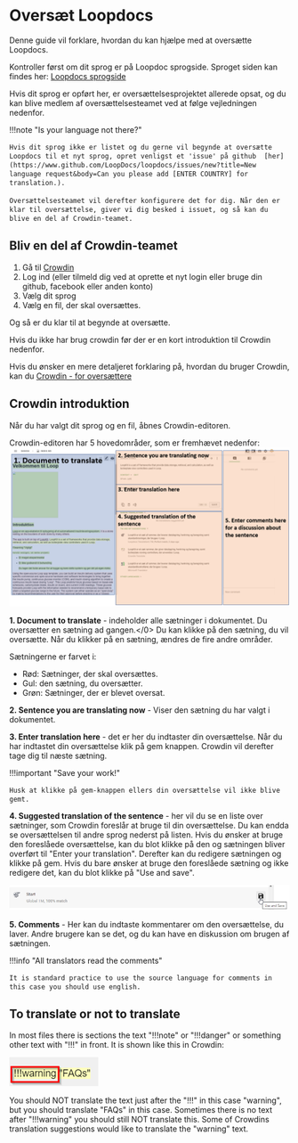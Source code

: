 # Oversæt Loopdocs

Denne guide vil forklare, hvordan du kan hjælpe med at oversætte Loopdocs.

Kontroller først om dit sprog er på Loopdoc sprogside. Sproget siden kan findes her: [Loopdocs sprogside](https://loopdocs.github.io/loopdocs/)

Hvis dit sprog er opført her, er oversættelsesprojektet allerede opsat, og du kan blive medlem af oversættelsesteamet ved at følge vejledningen nedenfor.

!!!note "Is your language not there?"

    Hvis dit sprog ikke er listet og du gerne vil begynde at oversætte Loopdocs til et nyt sprog, opret venligst et 'issue' på github  [her](https://www.github.com/LoopDocs/loopdocs/issues/new?title=New language request&body=Can you please add [ENTER COUNTRY] for translation.).
    
    Oversættelsesteamet vil derefter konfigurere det for dig. Når den er klar til oversættelse, giver vi dig besked i issuet, og så kan du blive en del af Crowdin-teamet.

## Bliv en del af Crowdin-teamet

1. Gå til [Crowdin](https://crowdin.com/project/loopdoctranslation)
2. Log ind (eller tilmeld dig ved at oprette et nyt login eller bruge din github, facebook eller anden konto)
3. Vælg dit sprog
4. Vælg en fil, der skal oversættes.

Og så er du klar til at begynde at oversætte.

Hvis du ikke har brug crowdin før der er en kort introduktion til Crowdin nedenfor.

Hvis du ønsker en mere detaljeret forklaring på, hvordan du bruger Crowdin, kan du [Crowdin - for oversættere](https://support.crowdin.com/online-editor/)

## Crowdin introduktion

Når du har valgt dit sprog og en fil, åbnes Crowdin-editoren.

Crowdin-editoren har 5 hovedområder, som er fremhævet nedenfor: ![Crowdin områder](images/crowdinareas.png)

**1. Document to translate** - indeholder alle sætninger i dokumentet. Du oversætter en sætning ad gangen.</0> Du kan klikke på den sætning, du vil oversætte. Når du klikker på en sætning, ændres de fire andre områder.

Sætningerne er farvet i:

- Rød: Sætninger, der skal oversættes.
- Gul: den sætning, du oversætter.
- Grøn: Sætninger, der er blevet oversat.

**2. Sentence you are translating now** - Viser den sætning du har valgt i dokumentet.

**3. Enter translation here** - det er her du indtaster din oversættelse. Når du har indtastet din oversættelse klik på gem knappen. Crowdin vil derefter tage dig til næste sætning.

!!!important "Save your work!"

    Husk at klikke på gem-knappen ellers din oversættelse vil ikke blive gemt.

**4. Suggested translation of the sentence** - her vil du se en liste over sætninger, som Crowdin foreslår at bruge til din oversættelse. Du kan endda se oversættelsen til andre sprog nederst på listen. Hvis du ønsker at bruge den foreslåede oversættelse, kan du blot klikke på den og sætningen bliver overført til "Enter your translation". Derefter kan du redigere sætningen og klikke på gem. Hvis du bare ønsker at bruge den foreslåede sætning og ikke redigere det, kan du blot klikke på "Use and save".

![Forslag](images/suggestion.png)

**5. Comments** - Her kan du indtaste kommentarer om den oversættelse, du laver. Andre brugere kan se det, og du kan have en diskussion om brugen af sætningen.

!!!info "All translators read the comments"

    It is standard practice to use the source language for comments in this case you should use english.

## To translate or not to translate

In most files there is sections the text "!!!note" or "!!!danger" or something other text with "!!!" in front. It is shown like this in Crowdin:

![image](images/admontion.png)

You should NOT translate the text just after the "!!!" in this case "warning", but you should translate "FAQs" in this case. Sometimes there is no text after "!!!warning" you should still NOT translate this. Some of Crowdins translation suggestions would like to translate the "warning" text.
